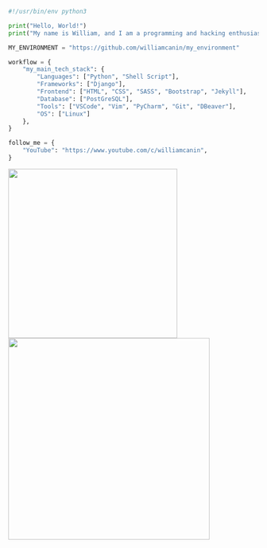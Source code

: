 <!-- ### <img src="https://media.giphy.com/media/hvRJCLFzcasrR4ia7z/giphy.gif" width="25px"> Hi there -->

<!--
**williamcanin/williamcanin** is a ✨ _special_ ✨ repository because its `README.md` (this file) appears on your GitHub profile.

Here are some ideas to get you started:

- 🔭 I’m currently working on ...
- 🌱 I’m currently learning ...
- 👯 I’m looking to collaborate on ...
- 🤔 I’m looking for help with ...
- 💬 Ask me about ...
- 📫 How to reach me: ...
- 😄 Pronouns: ...
- ⚡ Fun fact: ...
-->

```python
#!/usr/bin/env python3

print("Hello, World!")
print("My name is William, and I am a programming and hacking enthusiast.")

MY_ENVIRONMENT = "https://github.com/williamcanin/my_environment"

workflow = {
    "my_main_tech_stack": {
        "Languages": ["Python", "Shell Script"],
        "Frameworks": ["Django"],
        "Frontend": ["HTML", "CSS", "SASS", "Bootstrap", "Jekyll"],
        "Database": ["PostGreSQL"],
        "Tools": ["VSCode", "Vim", "PyCharm", "Git", "DBeaver"],
        "OS": ["Linux"]
    },
}

follow_me = {
    "YouTube": "https://www.youtube.com/c/williamcanin",
}
```
<img width="340px" src="https://github-readme-stats.vercel.app/api/top-langs/?username=williamcanin&hide=html,coffeescript,makefile,mako,pug,batchfile,ruby,tsql,procfile&hide_border=true&layout=compact&theme=buefy"/> <img width="405px" src="https://github-readme-stats.vercel.app/api?username=williamcanin&theme=buefy&hide_border=true"/>

 

